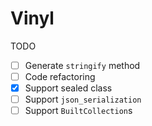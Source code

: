 # Vinyl

TODO
- [ ] Generate `stringify` method
- [ ] Code refactoring
- [x] Support sealed class
- [ ] Support `json_serialization`
- [ ] Support `BuiltCollection`s
